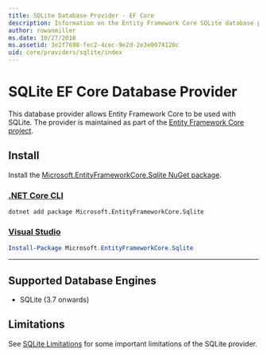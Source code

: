 ```yaml
---
title: SQLite Database Provider - EF Core
description: Information on the Entity Framework Core SQLite database provider
author: rowanmiller
ms.date: 10/27/2016
ms.assetid: 3e2f7698-fec2-4cec-9e2d-2e3e0074120c
uid: core/providers/sqlite/index
---
```

# SQLite EF Core Database Provider

This database provider allows Entity Framework Core to be used with SQLite. The provider is maintained as part of the [Entity Framework Core project](https://github.com/aspnet/EntityFrameworkCore).

## Install

Install the [Microsoft.EntityFrameworkCore.Sqlite NuGet package](https://www.nuget.org/packages/Microsoft.EntityFrameworkCore.Sqlite/).

### [.NET Core CLI](#tab/dotnet-core-cli)

```dotnetcli
dotnet add package Microsoft.EntityFrameworkCore.Sqlite
```

### [Visual Studio](#tab/vs)

``` powershell
Install-Package Microsoft.EntityFrameworkCore.Sqlite
```

***

## Supported Database Engines

* SQLite (3.7 onwards)

## Limitations

See [SQLite Limitations](xref:core/providers/sqlite/limitations) for some important limitations of the SQLite provider.
